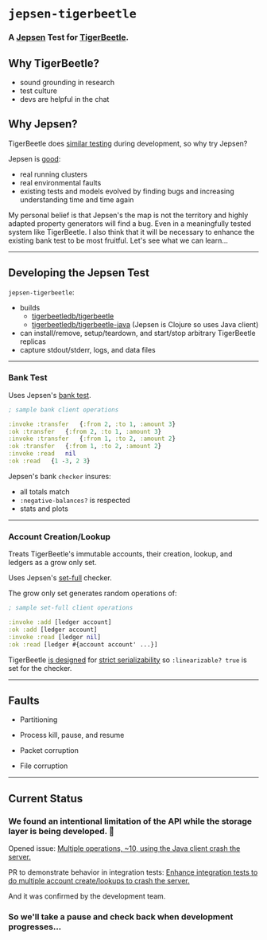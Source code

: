 # `jepsen-tigerbeetle`

### A [Jepsen](https://github.com/jepsen-io/jepsen) Test for [TigerBeetle](https://github.com/tigerbeetledb/tigerbeetle).

## Why TigerBeetle?

- sound grounding in research
- test culture
- devs are helpful in the chat

## Why Jepsen?

TigerBeetle does [similar testing](https://github.com/tigerbeetledb/viewstamped-replication-made-famous) during development, so why try Jepsen?

Jepsen is [good](http://jepsen.io/analyses):

- real running clusters
- real environmental faults
- existing tests and models evolved by finding bugs and increasing understanding time and time again

My personal belief is that Jepsen's the map is not the territory and highly adapted property generators will find a bug. Even in a meaningfully tested system like TigerBeetle. I also think that it will be necessary to enhance the existing bank test to be most fruitful. Let's see what we can learn...

----

## Developing the Jepsen Test

`jepsen-tigerbeetle`:

- builds
  - [tigerbeetledb/tigerbeetle](https://github.com/tigerbeetledb/tigerbeetle) 
  - [tigerbeetledb/tigerbeetle-java](https://github.com/tigerbeetledb/tigerbeetle-java) (Jepsen is Clojure so uses Java client)
- can install/remove, setup/teardown, and start/stop arbitrary TigerBeetle replicas
- capture stdout/stderr, logs, and data files

----

### Bank Test

Uses Jepsen's [bank test](https://jepsen-io.github.io/jepsen/jepsen.tests.bank.html).

```clj
; sample bank client operations

:invoke	:transfer	{:from 2, :to 1, :amount 3}
:ok	:transfer	{:from 2, :to 1, :amount 3}
:invoke	:transfer	{:from 1, :to 2, :amount 2}
:ok	:transfer	{:from 1, :to 2, :amount 2}
:invoke	:read	nil
:ok	:read	{1 -3, 2 3}
```

Jepsen's bank `checker` insures:
  - all totals match
  - `:negative-balances?` is respected
  - stats and plots 

----
  
### Account Creation/Lookup

Treats TigerBeetle's immutable accounts, their creation, lookup, and ledgers as a grow only set.

Uses Jepsen's [set-full](https://jepsen-io.github.io/jepsen/jepsen.checker.html#var-set-full) checker.

The grow only set generates random operations of:
```clj
; sample set-full client operations

:invoke	:add [ledger account]
:ok	:add [ledger account]
:invoke	:read [ledger nil]
:ok	:read [ledger #{account account' ...}]
```

TigerBeetle [is designed](https://tigerbeetle.com/index.html#home_safety) for [strict serializability](http://jepsen.io/consistency/models/strict-serializable) so `:linearizable? true` is set for the checker. 

----

## Faults

- Partitioning

- Process kill, pause, and resume

- Packet corruption

- File corruption

----

## Current Status

### We found an intentional limitation of the API while the storage layer is being developed. 🙂

Opened issue: [Multiple operations, ~10, using the Java client crash the server.](https://github.com/tigerbeetledb/tigerbeetle-java/issues/9)

PR to demonstrate behavior in integration tests: [Enhance integration tests to do multiple account create/lookups to crash the server.](https://github.com/tigerbeetledb/tigerbeetle-java/pull/10)

And it was confirmed by the development team.

### So we'll take a pause and check back when development progresses...
